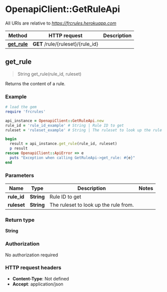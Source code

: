 # OpenapiClient::GetRuleApi

All URIs are relative to *https://frcrules.herokuapp.com*

Method | HTTP request | Description
------------- | ------------- | -------------
[**get_rule**](GetRuleApi.md#get_rule) | **GET** /rule/{ruleset}/{rule_id} | 



## get_rule

> String get_rule(rule_id, ruleset)



Returns the content of a rule.

### Example

```ruby
# load the gem
require 'frcrules'

api_instance = OpenapiClient::GetRuleApi.new
rule_id = 'rule_id_example' # String | Rule ID to get
ruleset = 'ruleset_example' # String | The ruleset to look up the rule from.

begin
  result = api_instance.get_rule(rule_id, ruleset)
  p result
rescue OpenapiClient::ApiError => e
  puts "Exception when calling GetRuleApi->get_rule: #{e}"
end
```

### Parameters


Name | Type | Description  | Notes
------------- | ------------- | ------------- | -------------
 **rule_id** | **String**| Rule ID to get | 
 **ruleset** | **String**| The ruleset to look up the rule from. | 

### Return type

**String**

### Authorization

No authorization required

### HTTP request headers

- **Content-Type**: Not defined
- **Accept**: application/json

